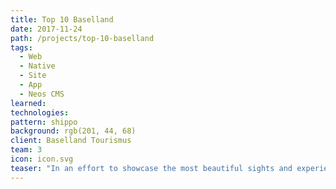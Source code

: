 ```yaml
---
title: Top 10 Baselland
date: 2017-11-24
path: /projects/top-10-baselland
tags:
  - Web
  - Native
  - Site
  - App
  - Neos CMS
learned:
technologies:
pattern: shippo
background: rgb(201, 44, 68)
client: Baselland Tourismus
team: 3
icon: icon.svg
teaser: "In an effort to showcase the most beautiful sights and experiences the canton of Basel Country has to offer, the local office of tourism decided to create a brand new website and an accompanying app."
---
```

